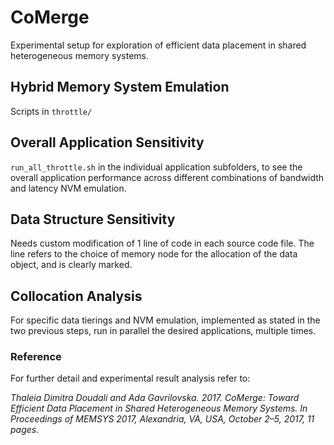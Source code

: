 # CoMerge
Experimental setup for exploration of efficient data placement in shared heterogeneous memory systems.

## Hybrid Memory System Emulation
Scripts in `throttle/`

## Overall Application Sensitivity
`run_all_throttle.sh` in the individual application subfolders, to see the overall application performance across different combinations of bandwidth and latency NVM emulation.

## Data Structure Sensitivity
Needs custom modification of 1 line of code in each source code file. The line refers to the choice of memory node for the allocation of the data object, and is clearly marked.

## Collocation Analysis
For specific data tierings and NVM emulation, implemented as stated in the two previous steps, run in parallel the desired applications, multiple times. 

### Reference

For further detail and experimental result analysis refer to:

*Thaleia Dimitra Doudali and Ada Gavrilovska. 2017. CoMerge: Toward Efficient Data Placement in Shared Heterogeneous Memory Systems. In Proceedings of MEMSYS 2017, Alexandria, VA, USA, October 2–5, 2017, 11 pages.*
